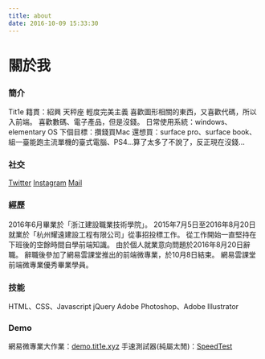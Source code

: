 ```yaml
---
title: about
date: 2016-10-09 15:33:30
---
```

# 關於我 #
### 簡介 ###
Tit1e
籍貫：紹興
天秤座 輕度完美主義
喜歡圖形相關的東西，又喜歡代碼，所以入前端。
喜歡數碼、電子產品，但是沒錢。
日常使用系統：windows、elementary OS
下個目標：攢錢買Mac
還想買：surface pro、surface book、組一臺能跑主流單機的臺式電腦、PS4...算了太多了不說了，反正現在沒錢...
### 社交
<a href="https://twitter.com/evollyone">Twitter</a>
<a href="https://www.instagram.com/tit1e_/">Instagram</a>
<a href="mailto:evollyone@outlook.com">Mail</a>
### 經歷
2016年6月畢業於「浙江建設職業技術學院」。
2015年7月5日至2016年8月20日就業於「杭州耀遠建設工程有限公司」從事招投標工作。
從工作開始一直堅持在下班後的空餘時間自學前端知識。
由於個人就業意向問題於2016年8月20日辭職。
辭職後參加了網易雲課堂推出的前端微專業，於10月8日結束。
網易雲課堂前端微專業優秀畢業學員。
### 技能
HTML、CSS、Javascript
jQuery
Adobe Photoshop、Adobe Illustrator
### Demo
網易微專業大作業：<a href="http://demo.tit1e.xyz">demo.tit1e.xyz</a>
手速測試器(純屬太閒)：<a href="http://tit1e.xyz/passage/speedtext.html">SpeedTest</a>